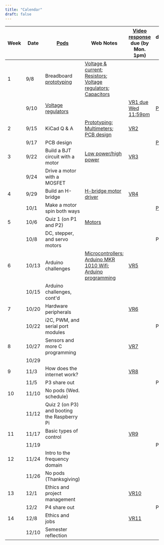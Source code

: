 ```yaml
---
title: "Calendar"
draft: false
---
```




|     Week    |     Date    |     [Pods](http://andnowforelectronics.com/logistics/syllabus/#synchronous-elements)    |     Web Notes    |     [Video response](http://andnowforelectronics.com/logistics/syllabus/#video-responses-20) due (by Mon. 1pm)    |     Project deliverables due (by Wed. 11:59pm)    |
|-|-|-|-|-|-|
|     1    |     9/8    |     Breadboard [prototyping](http://andnowforelectronics.com/notes/prototyping/)    |     [Voltage & current](http://andnowforelectronics.com/notes/voltage-and-current/); [Resistors](http://andnowforelectronics.com/notes/resistors/); [Voltage regulators](http://andnowforelectronics.com/notes/voltage-regulation/); [Capacitors](http://andnowforelectronics.com/notes/capacitors/)    |          |          |
|          |     9/10    |     [Voltage regulators](http://andnowforelectronics.com/notes/voltage-regulation/)    |         |     [VR1 due Wed 11:59pm](http://flipgrid.com/me30)    |     [P1   proto](http://andnowforelectronics.com/logistics/projects/#project-1-build-a-breadboard-power-supply)    |
|     2    |     9/15    |     KiCad Q & A    |     [Prototyping](http://andnowforelectronics.com/notes/prototyping/); [Multimeters](http://andnowforelectronics.com/notes/multimeter/); [PCB design](http://andnowforelectronics.com/notes/pcb/)    |     [VR2](http://flipgrid.com/me30)    |          |
|          |     9/17    |     PCB design    |         |          |     [P1   PCB](http://andnowforelectronics.com/logistics/projects/#project-1-build-a-breadboard-power-supply)    |
|     3    |     9/22    |     Build a BJT circuit with a motor    |     [Low power/high power](http://andnowforelectronics.com/notes/low-power-high-power/)    |     [VR3](http://flipgrid.com/me30)    |          |
|          |     9/24    |     Drive a motor with a MOSFET    |         |          |          |
|     4    |     9/29    |     Build an H-bridge    |     [H-bridge motor driver](http://andnowforelectronics.com/notes/h-bridge/)    |     [VR4](http://flipgrid.com/me30)    |          |
|          |     10/1    |     Make a motor spin both ways    |         |          |     [P2 proto](https://canvas.tufts.edu/courses/22096/assignments/107779)     |
|     5    |     10/6    |     Quiz 1 (on P1 and P2)    |     [Motors](http://andnowforelectronics.com/notes/motors/)    |         |          |
|          |     10/8    |     DC, stepper, and servo motors    |         |          |     P2 PCB    |
|     6    |     10/13    |     Arduino challenges    |     [Microcontrollers](http://andnowforelectronics.com/notes/microcontrollers/); [Arduino MKR 1010 Wifi](http://andnowforelectronics.com/notes/arduino-mkr-wifi-1010-hardware/); [Arduino programming](http://andnowforelectronics.com/notes/arduino-programming/)     |     [VR5](http://flipgrid.com/me30)    |          |
|          |     10/15    |     Arduino challenges, cont'd    |         |          |          |
|     7    |     10/20    |     Hardware peripherals    |         |     [VR6](http://flipgrid.com/me30)    |          |
|          |     10/22    |     i2C, PWM, and serial port modules    |         |          |     P3 proto    |
|     8    |     10/27    |     Sensors and more C programming    |         |     [VR7](http://flipgrid.com/me30)    |          |
|          |     10/29    |          |         |          |          |
|     9    |     11/3    |     How does the internet work?    |         |     [VR8](http://flipgrid.com/me30)    |          |
|          |     11/5    |     P3 share out    |         |          |     P3 final    |
|     10    |     11/10    |     No pods (Wed. schedule)    |         |          |          |
|          |     11/12    |     Quiz 2 (on P3) and booting the Raspberry Pi    |         |          |          |
|     11    |     11/17    |     Basic types of control    |         |     [VR9](http://flipgrid.com/me30)    |          |
|          |     11/19    |          |         |          |     P4 proto    |
|     12    |     11/24    |     Intro to the frequency domain    |         |          |          |
|          |     11/26    |     No pods (Thanksgiving)    |         |          |          |
|     13    |     12/1    |     Ethics and project management    |         |     [VR10](http://flipgrid.com/me30)    |          |
|          |     12/2    |     P4 share out    |         |          |     P4 final    |
|     14    |     12/8    |     Ethics and jobs    |         |     [VR11](http://flipgrid.com/me30)    |          |
|          |     12/10    |     Semester reflection    |         |          |          |
